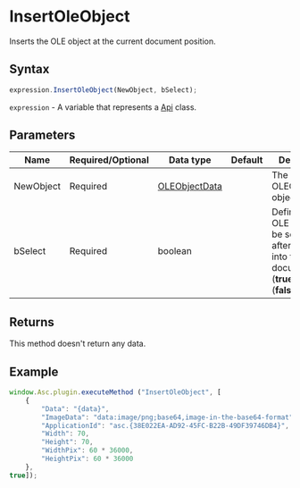 # InsertOleObject

Inserts the OLE object at the current document position.

## Syntax

```javascript
expression.InsertOleObject(NewObject, bSelect);
```

`expression` - A variable that represents a [Api](../Api.md) class.

## Parameters

| **Name** | **Required/Optional** | **Data type** | **Default** | **Description** |
| ------------- | ------------- | ------------- | ------------- | ------------- |
| NewObject | Required | [OLEObjectData](../../Enumeration/OLEObjectData.md) |  | The OLEObjectData object. |
| bSelect | Required | boolean |  | Defines if the OLE object will be selected after inserting into the document (**true**) or not (**false**). |

## Returns

This method doesn't return any data.

## Example

```javascript
window.Asc.plugin.executeMethod ("InsertOleObject", [
    {
        "Data": "{data}",
        "ImageData": "data:image/png;base64,image-in-the-base64-format",
        "ApplicationId": "asc.{38E022EA-AD92-45FC-B22B-49DF39746DB4}",
        "Width": 70,
        "Height": 70,
        "WidthPix": 60 * 36000,
        "HeightPix": 60 * 36000
    },
true]);
```
